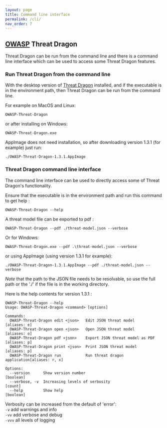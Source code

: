 ```yaml
---
layout: page
title: Command line interface
permalink: /cli/
nav_order: 7
---
```


## [OWASP](https://www.owasp.org) Threat Dragon

Threat Dragon can be run from the command line and there is a command line interface
which can be used to access some Threat Dragon features.

### Run Threat Dragon from the command line
With the desktop version of [Threat Dragon](http://owasp.org/www-project-threat-dragon) installed,
and if the executable is in the environment path, then Threat Dragon can be run from the command line.

For example on MacOS and Linux:

`OWASP-Threat-Dragon`

or after installing on Windows:

`OWASP-Threat-Dragon.exe`

AppImage does not need installation, so after downloading version 1.3.1 (for example) just run:

`./OWASP-Threat-Dragon-1.3.1.AppImage`

### Threat Dragon command line interface
The command line interface can be used to directly access some of Threat Dragon's functionality.

Ensure that the executable is in the environment path and run this command to get help :

`OWASP-Threat-Dragon --help`

A threat model file can be exported to pdf :

`OWASP-Threat-Dragon --pdf ./threat-model.json --verbose`

Or for Windows:

`OWASP-Threat-Dragon.exe --pdf .\threat-model.json --verbose`

or using AppImage (using version 1.3.1 for example):

`./OWASP-Threat-Dragon-1.3.1.AppImage --pdf ./threat-model.json --verbose`

*Note* that the path to the JSON file needs to be resolvable, so use the full path
or the './' if the file is in the working directory.

Here is the help contents for version 1.3.1 :

```
OWASP-Threat-Dragon --help
Usage: OWASP-Threat-Dragon <command> [options]

Commands:
  OWASP-Threat-Dragon edit <json>   Edit JSON threat model          [aliases: e]
  OWASP-Threat-Dragon open <json>   Open JSON threat model          [aliases: o]
  OWASP-Threat-Dragon pdf <json>    Export JSON threat model as PDF [aliases: p]
  OWASP-Threat-Dragon print <json>  Print JSON threat model         [aliases: p]
  OWASP-Threat-Dragon run           Run threat dragon application[aliases: r, x]

Options:
  --version      Show version number                                   [boolean]
  --verbose, -v  Increasing levels of verbosity                          [count]
  --help         Show help                                             [boolean]
```

Verbosity can be increased from the default of 'error':<br>
`-v` add warnings and info<br>
`-vv` add verbose and debug<br>
`-vvv` all levels of logging<br>

